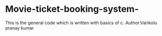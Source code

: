 # Movie-ticket-booking-system-
This is the general code which is written with basics of c.
Author:Varikolu pranay kumar

